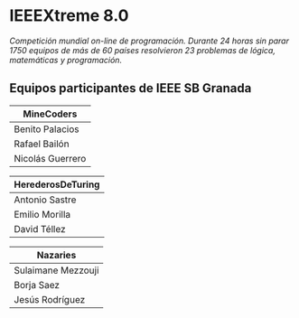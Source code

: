 # IEEEXtreme 8.0
*Competición mundial on-line de programación. Durante 24 horas sin parar
1750 equipos de más de 60 países resolvieron 23 problemas de lógica,
matemáticas y programación.*

## Equipos participantes de IEEE SB Granada
| **MineCoders**   |
| ---------------- |
| Benito Palacios  |
| Rafael Bailón    |
| Nicolás Guerrero |


| **HerederosDeTuring** |
| --------------------- |
| Antonio Sastre        |
| Emilio Morilla        |
| David Téllez          |


| **Nazaries**       |
| ------------------ |
| Sulaimane Mezzouji |
| Borja Saez         |
| Jesús Rodríguez    |
